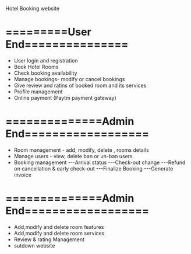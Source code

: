  Hotel Booking website 

# =========User End===============

 * User login and registration
* Book Hotel Rooms
* Check booking availability 
* Manage bookings- modify or cancel bookings
* Give review and ratins of booked room and its services
* Profile management 
* Online payment (Paytm payment gateway)


# ==============Admin End==================
* Room management - add, modify, delete , rooms details
* Manage users - view, delete ban or un-ban users
* Booking management 
   ---Arrival status
   ---Check-out change
   ---Refund on cancellation & early check-out 
   ---Finalize Booking
   ---Generate invoice


# ==============Admin End==================
* Add,modify and delete room features
* Add,modify and delete room services
* Review & rating Management 
* sutdown website

